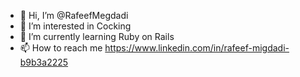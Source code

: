 - 👋 Hi, I’m @RafeefMegdadi
- 👀 I’m interested in Cocking
- 🌱 I’m currently learning Ruby on Rails
- 📫 How to reach me https://www.linkedin.com/in/rafeef-migdadi-b9b3a2225
